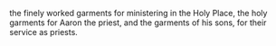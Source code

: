 the finely worked garments for ministering in the Holy Place, the holy garments for Aaron the priest, and the garments of his sons, for their service as priests.

